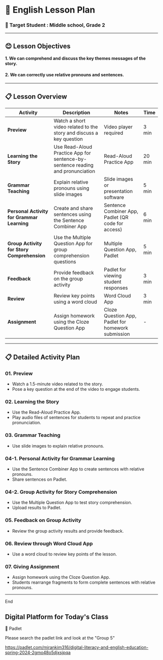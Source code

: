 # 🏫 English Lesson Plan


### 🚀 Target Student : Middle school, Grade 2

---

## 😊 Lesson Objectives
#### 1. We can comprehend and discuss the key themes messages of the story.
#### 2. We can correctly use relative pronouns and sentences.


---

## 📋 Lesson Overview


| Activity                                            | Description                                                                          | Notes                                                                                  | Time  |
|-----------------------------------------------------|--------------------------------------------------------------------------------------|---------------------------------------------------------------------------------------|-------|
| **Preview**                                             | Watch a short video related to the story and discuss a key question                  | Video player required                                                                 | 3 min |
| **Learning the Story**                                  | Use Read-Aloud Practice App for sentence-by-sentence reading and pronunciation       | Read-Aloud Practice App                                                               | 20 min|
| **Grammar Teaching**                                    | Explain relative pronouns using slide images                                         | Slide images or presentation software                                                 | 5 min |
| **Personal Activity for Grammar Learning**              | Create and share sentences using the Sentence Combiner App                           | Sentence Combiner App, Padlet (QR code for access)                                     | 6 min |
| **Group Activity for Story Comprehension**              | Use the Multiple Question App for group comprehension questions                      | Multiple Question App, Padlet                                                         | 5 min |
| **Feedback**                          | Provide feedback on the group activity                                               | Padlet for viewing student responses                                                  | 3 min |
| **Review**                       | Review key points using a word cloud                                                 | Word Cloud App                                                                        | 3 min |
| **Assignment**                                   | Assign homework using the Cloze Question App                                         | Cloze Question App, Padlet for homework submission                                    |  -  |


---

## 📋 Detailed Activity Plan

### 01. Preview

- Watch a 1.5-minute video related to the story.
- Pose a key question at the end of the video to engage students.

### 02. Learning the Story

- Use the Read-Aloud Practice App.
- Play audio files of sentences for students to repeat and practice pronunciation.

### 03. Grammar Teaching

- Use slide images to explain relative pronouns.


### 04-1. Personal Activity for Grammar Learning

- Use the Sentence Combiner App to create sentences with relative pronouns.
- Share sentences on Padlet.


### 04-2. Group Activity for Story Comprehension

- Use the Multiple Question App to test story comprehension.
- Upload results to Padlet.


### 05. Feedback on Group Activity

- Review the group activity results and provide feedback.


### 06. Review through Word Cloud App

- Use a word cloud to review key points of the lesson.


### 07. Giving Assignment

- Assign homework using the Cloze Question App.
- Students rearrange fragments to form complete sentences with relative pronouns.





---


End


## Digital Platform for Today's Class

💙 Padlet

Please search the padlet link and look at the "Group 5" 

https://padlet.com/mirankim316/digital-literacy-and-english-education-spring-2024-2gmo48o5djxsjpqa 
